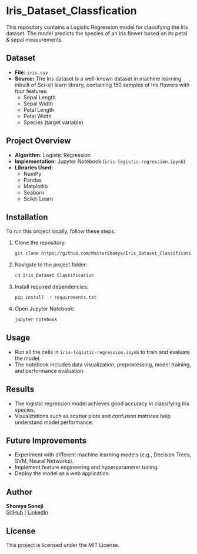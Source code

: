 # Iris_Dataset_Classfication

This repository contains a Logistic Regression model for classifying the Iris dataset. The model predicts the species of an Iris flower based on its petal & sepal measurements.

## Dataset
- **File:** `iris.csv`
- **Source:** The Iris dataset is a well-known dataset in machine learning inbuilt of Sci-kit learn library, containing 150 samples of Iris flowers with four features:
  - Sepal Length
  - Sepal Width
  - Petal Length
  - Petal Width
  - Species (target variable)

## Project Overview
- **Algorithm:** Logistic Regression
- **Implementation:** Jupyter Notebook (`iris-logistic-regression.ipynb`)
- **Libraries Used:**
  - NumPy
  - Pandas
  - Matplotlib
  - Seaborn
  - Scikit-Learn

## Installation
To run this project locally, follow these steps:

1. Clone the repository:
   ```bash
   git clone https://github.com/MasterShomya/Iris_Dataset_Classification.git
   ```

2. Navigate to the project folder:
   ```bash
   cd Iris_Dataset_Classification
   ```

3. Install required dependencies:
   ```bash
   pip install -r requirements.txt
   ```

4. Open Jupyter Notebook:
   ```bash
   jupyter notebook
   ```

## Usage
- Run all the cells in `iris-logistic-regression.ipynb` to train and evaluate the model.
- The notebook includes data visualization, preprocessing, model training, and performance evaluation.

## Results
- The logistic regression model achieves good accuracy in classifying Iris species.
- Visualizations such as scatter plots and confusion matrices help understand model performance.

## Future Improvements
- Experiment with different machine learning models (e.g., Decision Trees, SVM, Neural Networks).
- Implement feature engineering and hyperparameter tuning.
- Deploy the model as a web application.

## Author
**Shomya Soneji**  
[GitHub](https://github.com/MasterShomya) | [LinkedIn](https://www.linkedin.com/in/shomyasoneji)  

## License
This project is licensed under the MIT License.


